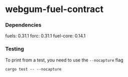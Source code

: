 # webgum-fuel-contract

### Dependencies
fuels: 0.31.1 
forc: 0.31.1 
fuel-core: 0.14.1

### Testing

To print from a test, you need to use the `--nocapture` flag
```
cargo test -- --nocapture 
```
